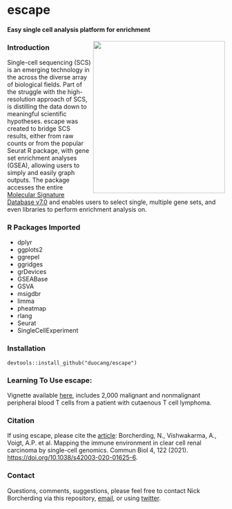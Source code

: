 # escape
#### Easy single cell analysis platform for enrichment

<img align="right" src="https://github.com/duocang/duocang.github.io/blob/master/images/escape_hex_sticker.png" width="305" height="352">

### Introduction
Single-cell sequencing (SCS) is an emerging technology in the across the diverse array of biological fields. Part of the struggle with the high-resolution approach of SCS, is distilling the data down to meaningful scientific hypotheses. escape was created to bridge SCS results, either from raw counts or from the popular Seurat R package, with gene set enrichment analyses (GSEA), allowing users to simply and easily graph outputs. The package accesses the entire [Molecular Signature Database v7.0](https://www.gsea-msigdb.org/gsea/msigdb/search.jsp) and enables users to select single, multiple gene sets, and even libraries to perform enrichment analysis on.

### R Packages Imported
+  dplyr
+  ggplots2
+  ggrepel
+  ggridges
+  grDevices
+  GSEABase
+  GSVA
+  msigdbr
+  limma
+  pheatmap
+  rlang
+  Seurat
+  SingleCellExperiment

### Installation

```devtools::install_github("duocang/escape")```

### Learning To Use escape:

Vignette available [here](https://duocang.github.io/vignettes/escape_vignette.html), includes 2,000 malignant and nonmalignant peripheral blood T cells from a patient with cutaenous T cell lymphoma.

### Citation
If using escape, please cite the [article](https://www.nature.com/articles/s42003-020-01625-6): Borcherding, N., Vishwakarma, A., Voigt, A.P. et al. Mapping the immune environment in clear cell renal carcinoma by single-cell genomics. Commun Biol 4, 122 (2021). https://doi.org/10.1038/s42003-020-01625-6.


### Contact
Questions, comments, suggestions, please feel free to contact Nick Borcherding via this repository, [email](mailto:ncborch@gmail.com), or using [twitter](https://twitter.com/theHumanBorch).

